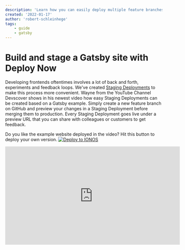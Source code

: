 ```yaml
---
description: 'Learn how you can easily deploy multiple feature branches of your Gatsby site as staging environments in Deploy Now. '
created: '2022-01-17'
author: 'robert-schleinhege'
tags:
    - guide
    - gatsby
---
```


# Build and stage a Gatsby site with Deploy Now

Developing frontends oftentimes involves a lot of back and forth, experiments and feedback loops. We've created [Staging Deployments](https://docs.ionos.space/docs/staging-deployments/) to make this process more convenient.
Wayne from the YouTube Channel Devscover shows in his newest video how easy Staging Deployments can be created based on a Gatsby example. Simply create a new feature branch on GitHub and preview your changes in a Staging Deployment before merging them to production.
Every Staging Deployment goes live under a preview URL that you can share with colleagues or customers to get feedback.

Do you like the example website deployed in the video? Hit this button to deploy your own version.
[![Deploy to IONOS](https://images.ionos.space/deploy-now-icons/deploy-to-ionos-btn.svg)](https://ionos.space/setup?repo=https://github.com/wazcov/Gatsby-IONOS-Deploy-Now)

<iframe width="560" height="315" src="https://www.youtube-nocookie.com/embed/dByRfkzi-60" title="YouTube video player" frameborder="0" allow="accelerometer; autoplay; clipboard-write; encrypted-media; gyroscope; picture-in-picture" allowfullscreen></iframe>
